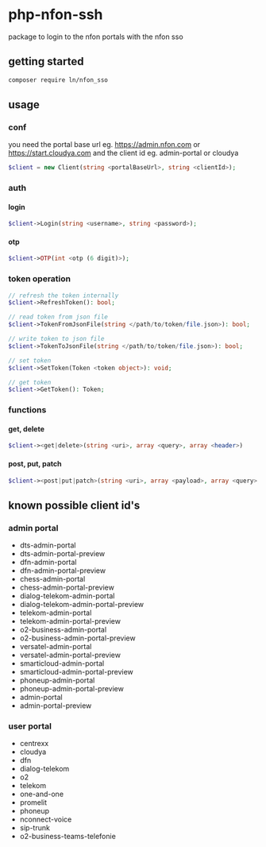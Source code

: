 # php-nfon-ssh

package to login to the nfon portals with the nfon sso

## getting started

```sh
composer require ln/nfon_sso
```

## usage

### conf

you need the portal base url eg. https://admin.nfon.com or https://start.cloudya.com and the client id eg. admin-portal or cloudya

```php
$client = new Client(string <portalBaseUrl>, string <clientId>);
```

### auth

#### login

```php
$client->Login(string <username>, string <password>);
```

#### otp

```php
$client->OTP(int <otp (6 digit)>);
```

### token operation

```php
// refresh the token internally
$client->RefreshToken(): bool;

// read token from json file
$client->TokenFromJsonFile(string </path/to/token/file.json>): bool;

// write token to json file
$client->TokenToJsonFile(string </path/to/token/file.json>): bool;

// set token
$client->SetToken(Token <token object>): void;

// get token
$client->GetToken(): Token;
```

### functions

#### get, delete

```php
$client-><get|delete>(string <uri>, array <query>, array <header>)
```

#### post, put, patch

```php
$client-><post|put|patch>(string <uri>, array <payload>, array <query>, array <header>)
```

## known possible client id's

### admin portal

- dts-admin-portal
- dts-admin-portal-preview
- dfn-admin-portal
- dfn-admin-portal-preview
- chess-admin-portal
- chess-admin-portal-preview
- dialog-telekom-admin-portal
- dialog-telekom-admin-portal-preview
- telekom-admin-portal
- telekom-admin-portal-preview
- o2-business-admin-portal
- o2-business-admin-portal-preview
- versatel-admin-portal
- versatel-admin-portal-preview
- smarticloud-admin-portal
- smarticloud-admin-portal-preview
- phoneup-admin-portal
- phoneup-admin-portal-preview
- admin-portal
- admin-portal-preview

### user portal

- centrexx
- cloudya
- dfn
- dialog-telekom
- o2
- telekom
- one-and-one
- promelit
- phoneup
- nconnect-voice
- sip-trunk
- o2-business-teams-telefonie
